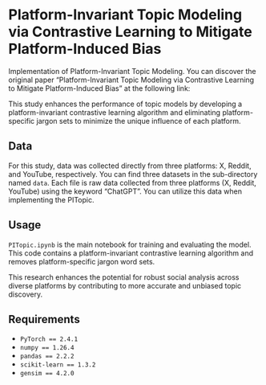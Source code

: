 # Platform-Invariant Topic Modeling via Contrastive Learning to Mitigate Platform-Induced Bias


Implementation of Platform-Invariant Topic Modeling. You can discover the original paper “Platform-Invariant Topic Modeling via Contrastive Learning to Mitigate Platform-Induced Bias” at the following link:

This study enhances the performance of topic models by developing a platform-invariant contrastive learning algorithm and eliminating platform-specific jargon sets to minimize the unique influence of each platform.

## Data

For this study, data was collected directly from three platforms: X, Reddit, and YouTube, respectively. You can find three datasets in the sub-directory named `data`. Each file is raw data collected from three platforms (X, Reddit, YouTube) using the keyword “ChatGPT”. You can utilize this data when implementing the PITopic.


## Usage

`PITopic.ipynb` is the main notebook for training and evaluating the model. This code contains a platform-invariant contrastive learning algorithm and removes platform-specific jargon word sets.

This research enhances the potential for robust social analysis across diverse platforms by contributing to more accurate and unbiased topic discovery.

## Requirements

- `PyTorch == 2.4.1`
- `numpy == 1.26.4`
- `pandas == 2.2.2`
- `scikit-learn == 1.3.2`
- `gensim == 4.2.0`
